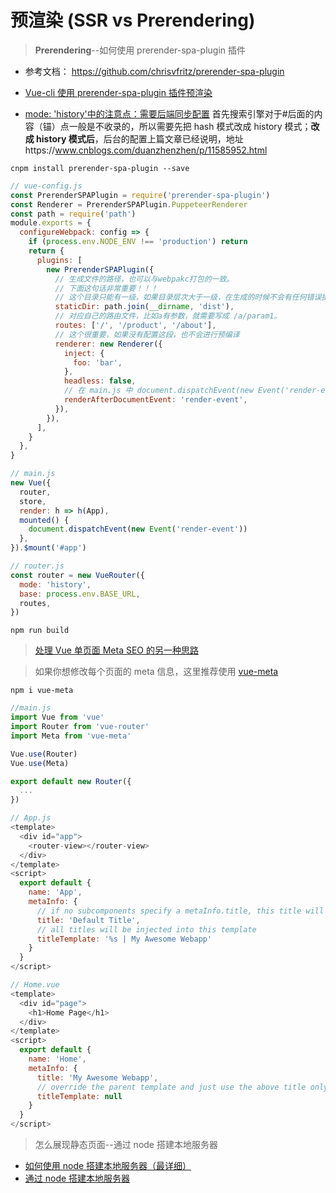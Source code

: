 # 预渲染 (SSR vs Prerendering)

> **Prerendering**--如何使用 prerender-spa-plugin 插件

- 参考文档： https://github.com/chrisvfritz/prerender-spa-plugin

- [Vue-cli 使用 prerender-spa-plugin 插件预渲染](https://www.jianshu.com/p/6a4c0b281e7f)
- [mode: 'history'中的注意点：需要后端同步配置](https://www.cnblogs.com/duanzhenzhen/p/11433923.html) 首先搜索引擎对于#后面的内容（锚）点一般是不收录的，所以需要先把 hash 模式改成 history 模式；**改成 history 模式后**，后台的配置上篇文章已经说明，地址https://www.cnblogs.com/duanzhenzhen/p/11585952.html

```shell
cnpm install prerender-spa-plugin --save
```

```js
// vue-config.js
const PrerenderSPAPlugin = require('prerender-spa-plugin')
const Renderer = PrerenderSPAPlugin.PuppeteerRenderer
const path = require('path')
module.exports = {
  configureWebpack: config => {
    if (process.env.NODE_ENV !== 'production') return
    return {
      plugins: [
        new PrerenderSPAPlugin({
          // 生成文件的路径，也可以与webpakc打包的一致。
          // 下面这句话非常重要！！！
          // 这个目录只能有一级，如果目录层次大于一级，在生成的时候不会有任何错误提示，在预渲染的时候只会卡着不动。
          staticDir: path.join(__dirname, 'dist'),
          // 对应自己的路由文件，比如a有参数，就需要写成 /a/param1。
          routes: ['/', '/product', '/about'],
          // 这个很重要，如果没有配置这段，也不会进行预编译
          renderer: new Renderer({
            inject: {
              foo: 'bar',
            },
            headless: false,
            // 在 main.js 中 document.dispatchEvent(new Event('render-event'))，两者的事件名称要对应上。
            renderAfterDocumentEvent: 'render-event',
          }),
        }),
      ],
    }
  },
}

// main.js
new Vue({
  router,
  store,
  render: h => h(App),
  mounted() {
    document.dispatchEvent(new Event('render-event'))
  },
}).$mount('#app')

// router.js
const router = new VueRouter({
  mode: 'history',
  base: process.env.BASE_URL,
  routes,
})
```

```shell
npm run build
```

> [处理 Vue 单页面 Meta SEO 的另一种思路](https://zhuanlan.zhihu.com/p/29148760?group_id=890298677627879424)

> 如果你想修改每个页面的 meta 信息，这里推荐使用 [vue-meta](https://vue-meta.nuxtjs.org/guide/)

```shell
npm i vue-meta
```

```js
//main.js
import Vue from 'vue'
import Router from 'vue-router'
import Meta from 'vue-meta'

Vue.use(Router)
Vue.use(Meta)

export default new Router({
  ...
})

// App.js
<template>
  <div id="app">
    <router-view></router-view>
  </div>
</template>
<script>
  export default {
    name: 'App',
    metaInfo: {
      // if no subcomponents specify a metaInfo.title, this title will be used
      title: 'Default Title',
      // all titles will be injected into this template
      titleTemplate: '%s | My Awesome Webapp'
    }
  }
</script>

// Home.vue
<template>
  <div id="page">
    <h1>Home Page</h1>
  </div>
</template>
<script>
  export default {
    name: 'Home',
    metaInfo: {
      title: 'My Awesome Webapp',
      // override the parent template and just use the above title only
      titleTemplate: null
    }
  }
</script>

```

> 怎么展现静态页面--通过 node 搭建本地服务器

- [如何使用 node 搭建本地服务器（最详细）](https://blog.csdn.net/qq_37547964/article/details/111850835)
- [通过 node 搭建本地服务器](https://blog.csdn.net/A_bet_of_three_years/article/details/81263601?utm_medium=distribute.pc_relevant.none-task-blog-BlogCommendFromMachineLearnPai2-16.control&dist_request_id=1328602.41135.16150855258988799&depth_1-utm_source=distribute.pc_relevant.none-task-blog-BlogCommendFromMachineLearnPai2-16.control)
